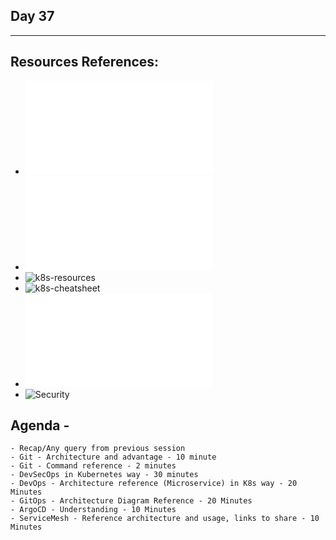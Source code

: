 ## Day 37
*************************************************************************************

## Resources References:
- ![Complete-Notes](../TrainingQueries-Agenda.txt)
- ![K8S-Contents](../K8S_DeepDive_Content.md)
- ![k8s-resources](../k8s_resources/)
- ![k8s-cheatsheet](https://jamesdefabia.github.io/docs/user-guide/kubectl-cheatsheet/)
- ![Architecture Diagrams](Arch.md)
- ![Security](../security/)	


## Agenda -
	- Recap/Any query from previous session
	- Git - Architecture and advantage - 10 minute
	- Git - Command reference - 2 minutes
	- DevSecOps in Kubernetes way - 30 minutes
	- DevOps - Architecture reference (Microservice) in K8s way - 20 Minutes
	- GitOps - Architecture Diagram Reference - 20 Minutes
	- ArgoCD - Understanding - 10 Minutes
	- ServiceMesh - Reference architecture and usage, links to share - 10 Minutes